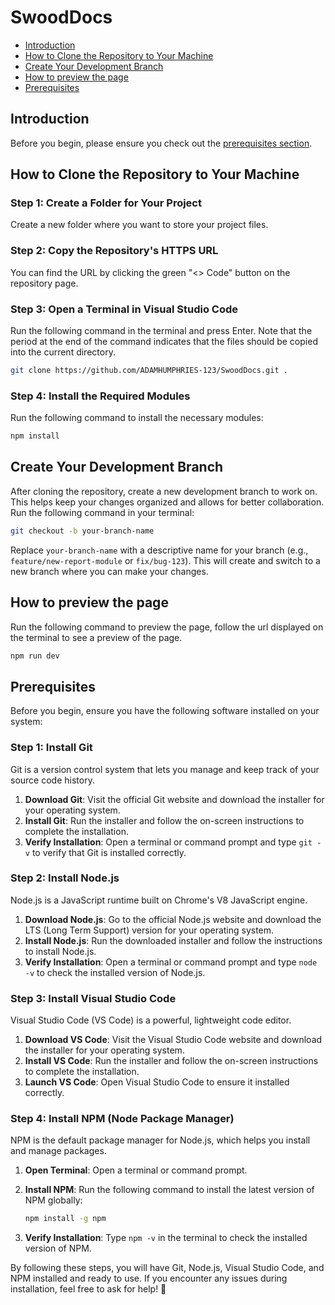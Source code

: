 # SwoodDocs

-   [Introduction](#introduction)
-   [How to Clone the Repository to Your Machine](#how-to-clone-the-repository-to-your-machine)
-   [Create Your Development Branch](#create-your-development-branch)
-   [How to preview the page](#how-to-preview-the-page)
-   [Prerequisites](#prerequisites)

## Introduction

Before you begin, please ensure you check out the [prerequisites section](#prerequisites).

## How to Clone the Repository to Your Machine

### Step 1: Create a Folder for Your Project

Create a new folder where you want to store your project files.

### Step 2: Copy the Repository's HTTPS URL

You can find the URL by clicking the green "<> Code" button on the repository page.

### Step 3: Open a Terminal in Visual Studio Code

Run the following command in the terminal and press Enter. Note that the period at the end of the command indicates that the files should be copied into the current directory.

```sh
git clone https://github.com/ADAMHUMPHRIES-123/SwoodDocs.git .
```

### Step 4: Install the Required Modules

Run the following command to install the necessary modules:

```sh
npm install
```

## Create Your Development Branch

After cloning the repository, create a new development branch to work on. This helps keep your changes organized and allows for better collaboration. Run the following command in your terminal:

```sh
git checkout -b your-branch-name
```

Replace `your-branch-name` with a descriptive name for your branch (e.g., `feature/new-report-module` or `fix/bug-123`). This will create and switch to a new branch where you can make your changes.

## How to preview the page

Run the following command to preview the page, follow the url displayed on the terminal to see a preview of the page.

```sh
npm run dev
```

## Prerequisites

Before you begin, ensure you have the following software installed on your system:

### Step 1: Install Git

Git is a version control system that lets you manage and keep track of your source code history.

1. **Download Git**: Visit the official Git website and download the installer for your operating system.
2. **Install Git**: Run the installer and follow the on-screen instructions to complete the installation.
3. **Verify Installation**: Open a terminal or command prompt and type `git -v` to verify that Git is installed correctly.

### Step 2: Install Node.js

Node.js is a JavaScript runtime built on Chrome's V8 JavaScript engine.

1. **Download Node.js**: Go to the official Node.js website and download the LTS (Long Term Support) version for your operating system.
2. **Install Node.js**: Run the downloaded installer and follow the instructions to install Node.js.
3. **Verify Installation**: Open a terminal or command prompt and type `node -v` to check the installed version of Node.js.

### Step 3: Install Visual Studio Code

Visual Studio Code (VS Code) is a powerful, lightweight code editor.

1. **Download VS Code**: Visit the Visual Studio Code website and download the installer for your operating system.
2. **Install VS Code**: Run the installer and follow the on-screen instructions to complete the installation.
3. **Launch VS Code**: Open Visual Studio Code to ensure it installed correctly.

### Step 4: Install NPM (Node Package Manager)

NPM is the default package manager for Node.js, which helps you install and manage packages.

1. **Open Terminal**: Open a terminal or command prompt.
2. **Install NPM**: Run the following command to install the latest version of NPM globally:

    ```sh
    npm install -g npm
    ```

3. **Verify Installation**: Type `npm -v` in the terminal to check the installed version of NPM.

By following these steps, you will have Git, Node.js, Visual Studio Code, and NPM installed and ready to use. If you encounter any issues during installation, feel free to ask for help! 🦖
